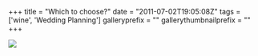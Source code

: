 +++
title = "Which to choose?"
date = "2011-07-02T19:05:08Z"
tags = ['wine', 'Wedding Planning']
galleryprefix = ""
gallerythumbnailprefix = ""
+++

![](/img/IMG_7597.jpeg)

